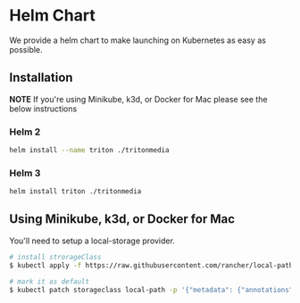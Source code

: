 # Helm Chart

We provide a helm chart to make launching on Kubernetes as easy as possible.

## Installation

**NOTE** If you're using Minikube, k3d, or Docker for Mac please see the below instructions 

### Helm 2

```bash
helm install --name triton ./tritonmedia
```

### Helm 3

```bash
helm install triton ./tritonmedia
```

## Using Minikube, k3d, or Docker for Mac

You'll need to setup a local-storage provider.

```bash
# install strorageClass
$ kubectl apply -f https://raw.githubusercontent.com/rancher/local-path-provisioner/master/deploy/local-path-storage.yaml

# mark it as default
$ kubectl patch storageclass local-path -p '{"metadata": {"annotations":{"storageclass.kubernetes.io/is-default-class":"true"}}}'
```
